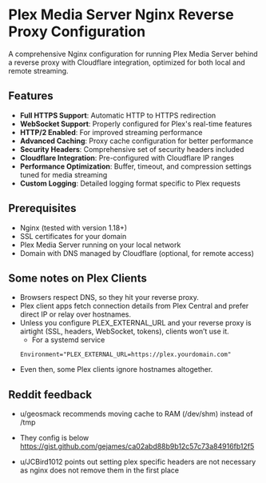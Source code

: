 # Plex Media Server Nginx Reverse Proxy Configuration

A comprehensive Nginx configuration for running Plex Media Server behind a reverse proxy with Cloudflare integration, optimized for both local and remote streaming.

## Features

- **Full HTTPS Support**: Automatic HTTP to HTTPS redirection
- **WebSocket Support**: Properly configured for Plex's real-time features
- **HTTP/2 Enabled**: For improved streaming performance
- **Advanced Caching**: Proxy cache configuration for better performance
- **Security Headers**: Comprehensive set of security headers included
- **Cloudflare Integration**: Pre-configured with Cloudflare IP ranges
- **Performance Optimization**: Buffer, timeout, and compression settings tuned for media streaming
- **Custom Logging**: Detailed logging format specific to Plex requests

## Prerequisites

- Nginx (tested with version 1.18+)
- SSL certificates for your domain
- Plex Media Server running on your local network
- Domain with DNS managed by Cloudflare (optional, for remote access)

## Some notes on Plex Clients
- Browsers respect DNS, so they hit your reverse proxy.
- Plex client apps fetch connection details from Plex Central and prefer direct IP or relay over hostnames.
- Unless you configure PLEX_EXTERNAL_URL and your reverse proxy is airtight (SSL, headers, WebSocket, tokens), clients won’t use it.
  - For a systemd service
  ```
  Environment="PLEX_EXTERNAL_URL=https://plex.yourdomain.com"
  ```
- Even then, some Plex clients ignore hostnames altogether.



## Reddit feedback
- u/geosmack recommends moving cache to RAM (/dev/shm) instead of /tmp
- They config is below
   https://gist.github.com/gejames/ca02abd88b9b12c57c73a84916fb12f5
   
- u/JCBird1012 points out setting plex specific headers are not necessary as nginx does not remove them in the first place
  
